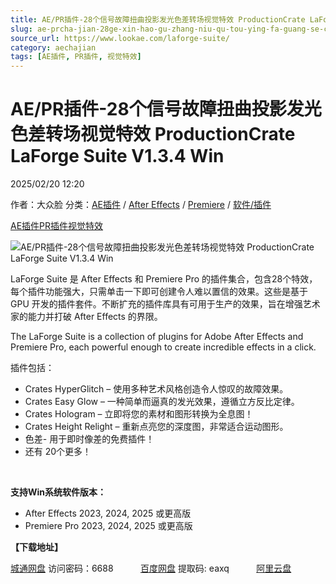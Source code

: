 ```yaml
---
title: AE/PR插件-28个信号故障扭曲投影发光色差转场视觉特效 ProductionCrate LaForge Suite V1.3.4 Win
slug: ae-prcha-jian-28ge-xin-hao-gu-zhang-niu-qu-tou-ying-fa-guang-se-chai-zhuan-chang-shi-jue-te-xiao-productioncrate-laforge-suite-v1-3-4-win
source_url: https://www.lookae.com/laforge-suite/
category: aechajian
tags: [AE插件, PR插件, 视觉特效]
---
```

# AE/PR插件-28个信号故障扭曲投影发光色差转场视觉特效 ProductionCrate LaForge Suite V1.3.4 Win

2025/02/20 12:20

作者：大众脸
分类：[AE插件](https://www.lookae.com/after-effects/aechajian/) / [After Effects](https://www.lookae.com/after-effects/) / [Premiere](https://www.lookae.com/qitarjcj/premierezy/) / [软件/插件](https://www.lookae.com/qitarjcj/)

[AE插件](https://www.lookae.com/tag/ae%e6%8f%92%e4%bb%b6/)[PR插件](https://www.lookae.com/tag/pr%e6%8f%92%e4%bb%b6/)[视觉特效](https://www.lookae.com/tag/%e8%a7%86%e8%a7%89%e7%89%b9%e6%95%88/)

![AE/PR插件-28个信号故障扭曲投影发光色差转场视觉特效 ProductionCrate LaForge Suite V1.3.4 Win](https://www.lookae.com/wp-content/uploads/2025/02/ProductionCrate-LaForge-Suite.jpg "AE/PR插件-28个信号故障扭曲投影发光色差转场视觉特效 ProductionCrate LaForge Suite V1.3.4 Win-LookAE.com")

LaForge Suite 是 After Effects 和 Premiere Pro 的插件集合，包含28个特效，每个插件功能强大，只需单击一下即可创建令人难以置信的效果。这些是基于 GPU 开发的插件套件。不断扩充的插件库具有可用于生产的效果，旨在增强艺术家的能力并打破 After Effects 的界限。

The LaForge Suite is a collection of plugins for Adobe After Effects and Premiere Pro, each powerful enough to create incredible effects in a click.

插件包括：

* Crates HyperGlitch – 使用多种艺术风格创造令人惊叹的故障效果。
* Crates Easy Glow – 一种简单而逼真的发光效果，遵循立方反比定律。
* Crates Hologram – 立即将您的素材和图形转换为全息图！
* Crates Height Relight – 重新点亮您的深度图，非常适合运动图形。
* 色差- 用于即时像差的免费插件！
* 还有 20个更多！

[﻿﻿﻿](http://cloud.video.taobao.com/play/u/null/p/1/e/6/t/1/507873497662.mp4)

**支持Win系统软件版本：**

* After Effects 2023, 2024, 2025 或更高版
* Premiere Pro 2023, 2024, 2025 或更高版

**【下载地址】**

[城通网盘](https://url70.ctfile.com/f/2827370-1461999112-2ef75e?p=4431) 访问密码：6688           [百度网盘](https://pan.baidu.com/s/10kJf1oE32xogxZL8smhGCg?pwd=eaxq) 提取码: eaxq           [阿里云盘](https://www.alipan.com/s/UAJXWh4xeDT)
